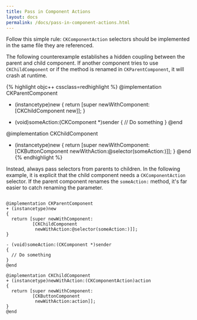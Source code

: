```yaml
---
title: Pass in Component Actions
layout: docs
permalink: /docs/pass-in-component-actions.html
---
```

Follow this simple rule: `CKComponentAction` selectors should be implemented in the same file they are referenced.

The following counterexample establishes a hidden coupling between the parent and child component. If another component tries to use `CKChildComponent` or if the method is renamed in `CKParentComponent`, it will crash at runtime.

{% highlight objc++ cssclass=redhighlight %}
@implementation CKParentComponent
+ (instancetype)new
{
  return [super newWithComponent:[CKChildComponent new]];
}

- (void)someAction:(CKComponent *)sender
{
  // Do something
}
@end

@implementation CKChildComponent
+ (instancetype)new
{
  return [super newWithComponent:
          [CKButtonComponent
           newWithAction:@selector(someAction:)]];
}
@end
{% endhighlight %}

Instead, always pass selectors from parents to children. In the following example, it is explicit that the child component needs a `CKComponentAction` selector. If the parent component renames the `someAction:` method, it's far easier to catch renaming the parameter.

```objc++

@implementation CKParentComponent
+ (instancetype)new
{
  return [super newWithComponent:
          [CKChildComponent
           newWithAction:@selector(someAction:)]];
}

- (void)someAction:(CKComponent *)sender
{
  // Do something
}
@end

@implementation CKChildComponent
+ (instancetype)newWithAction:(CKComponentAction)action
{
  return [super newWithComponent:
          [CKButtonComponent
           newWithAction:action]];
}
@end
```
